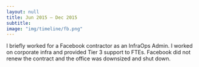 ```yaml
---
layout: null
title: Jun 2015 – Dec 2015
subtitle:
image: "img/timeline/fb.png"
---
```

I briefly worked for a Facebook contractor as an InfraOps Admin. I worked on corporate infra and provided Tier 3 support to FTEs. Facebook did not renew the contract and the office was downsized and shut down.